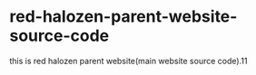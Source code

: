 # red-halozen-parent-website-source-code
this is red halozen parent website(main website source code).11
